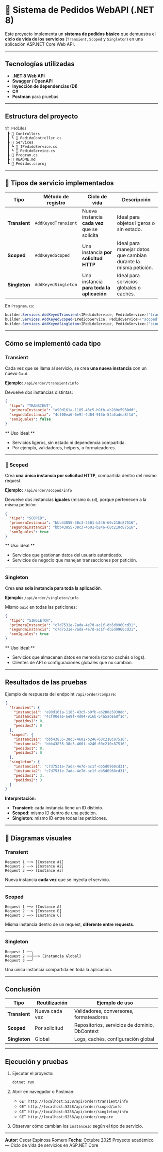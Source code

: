 # 🛒 Sistema de Pedidos WebAPI (.NET 8)

Este proyecto implementa un **sistema de pedidos básico** que demuestra el **ciclo de vida de los servicios** (`Transient`, `Scoped` y `Singleton`) en una aplicación ASP.NET Core Web API.

---

##  Tecnologías utilizadas

* **.NET 8 Web API**
* **Swagger / OpenAPI**
* **Inyección de dependencias (DI)**
* **C#**
* **Postman** para pruebas

---

##  Estructura del proyecto

```
📦 Pedidos
 ┣ 📂 Controllers
 ┃ ┗ 📜 PedidoController.cs
 ┣ 📂 Services
 ┃ ┗ 📜 IPedidoService.cs
 ┃ ┗ 📜 PedidoService.cs
 ┣ 📜 Program.cs
 ┣ 📜 README.md
 ┗ 📜 Pedidos.csproj
```

---

## 🧠 Tipos de servicio implementados

| Tipo          | Método de registro  | Ciclo de vida                                | Descripción                                                     |
| ------------- | ------------------- | -------------------------------------------- | --------------------------------------------------------------- |
| **Transient** | `AddKeyedTransient` | Nueva instancia **cada vez** que se solicita | Ideal para objetos ligeros o sin estado.                        |
| **Scoped**    | `AddKeyedScoped`    | Una instancia **por solicitud HTTP**         | Ideal para manejar datos que cambian durante la misma petición. |
| **Singleton** | `AddKeyedSingleton` | Una instancia **para toda la aplicación**    | Ideal para servicios globales o cachés.                         |

En `Program.cs`:

```csharp
builder.Services.AddKeyedTransient<IPedidoService, PedidoService>("transient");
builder.Services.AddKeyedScoped<IPedidoService, PedidoService>("scoped");
builder.Services.AddKeyedSingleton<IPedidoService, PedidoService>("singleton");
```

---

## Cómo se implementó cada tipo

### **Transient**

Cada vez que se llama al servicio, se crea **una nueva instancia** con un nuevo `Guid`.

**Ejemplo:**
`/api/order/transient/info`

Devuelve dos instancias distintas:

```json
{
  "tipo": "TRANSIENT",
  "primeraInstancia": "a90d161a-1185-43c5-b9fb-ab280e5930dd",
  "segundaInstancia": "4cf00ea6-6e9f-4d04-916b-54a5adea8f1d",
  "sonIguales": false
}
```

** Uso ideal:**

* Servicios ligeros, sin estado ni dependencia compartida.
* Por ejemplo, validadores, helpers, o formateadores.

---

### 🔹 **Scoped**

Crea **una única instancia por solicitud HTTP**, compartida dentro del mismo request.

**Ejemplo:**
`/api/order/scoped/info`

Devuelve dos instancias **iguales** (mismo `Guid`), porque pertenecen a la misma petición:

```json
{
  "tipo": "SCOPED",
  "primeraInstancia": "bbb43855-38c3-4601-b246-60c210c87516",
  "segundaInstancia": "bbb43855-38c3-4601-b246-60c210c87516",
  "sonIguales": true
}
```

** Uso ideal:**

* Servicios que gestionan datos del usuario autenticado.
* Servicios de negocio que manejan transacciones por petición.

---

###  **Singleton**

Crea **una sola instancia para toda la aplicación**.

**Ejemplo:**
`/api/order/singleton/info`

Mismo `Guid` en todas las peticiones:

```json
{
  "tipo": "SINGLETON",
  "primeraInstancia": "c7d7531e-7ada-4e7d-ac1f-db5d0960cd31",
  "segundaInstancia": "c7d7531e-7ada-4e7d-ac1f-db5d0960cd31",
  "sonIguales": true
}
```

** Uso ideal:**

* Servicios que almacenan datos en memoria (como cachés o logs).
* Clientes de API o configuraciones globales que no cambian.

---

##  Resultados de las pruebas

Ejemplo de respuesta del endpoint `/api/order/compare`:

```json
{
  "transient": {
    "instancia1": "a90d161a-1185-43c5-b9fb-ab280e5930dd",
    "instancia2": "4cf00ea6-6e9f-4d04-916b-54a5adea8f1d",
    "pedidos1": 0,
    "pedidos2": 0
  },
  "scoped": {
    "instancia1": "bbb43855-38c3-4601-b246-60c210c87516",
    "instancia2": "bbb43855-38c3-4601-b246-60c210c87516",
    "pedidos1": 0,
    "pedidos2": 0
  },
  "singleton": {
    "instancia1": "c7d7531e-7ada-4e7d-ac1f-db5d0960cd31",
    "instancia2": "c7d7531e-7ada-4e7d-ac1f-db5d0960cd31",
    "pedidos1": 3,
    "pedidos2": 3
  }
}
```

**Interpretación:**

* **Transient:** cada instancia tiene un ID distinto.
* **Scoped:** mismo ID dentro de una petición.
* **Singleton:** mismo ID entre todas las peticiones.

---

## 🧭 Diagramas visuales

###  Transient

```
Request 1 ──> [Instance #1]
Request 2 ──> [Instance #2]
Request 3 ──> [Instance #3]
```

Nueva instancia **cada vez** que se inyecta el servicio.

---

###  Scoped

```
Request 1 ──> [Instance A]
Request 2 ──> [Instance B]
Request 3 ──> [Instance C]
```

Misma instancia dentro de un request, **diferente entre requests**.

---

###  Singleton

```
Request 1 ──┐
Request 2 ──┤──> [Instancia Global]
Request 3 ──┘
```

Una única instancia compartida en toda la aplicación.

---

## Conclusión

| Tipo          | Reutilización     | Ejemplo de uso                                |
| ------------- | ----------------- | --------------------------------------------- |
| **Transient** | Nueva cada vez    | Validadores, conversores, formateadores       |
| **Scoped**    | Por solicitud     | Repositorios, servicios de dominio, DbContext |
| **Singleton** | Global            | Logs, cachés, configuración global            |

---

## Ejecución y pruebas

1. Ejecutar el proyecto:

   ```bash
   dotnet run
   ```
2. Abrir en navegador o Postman:

   * `GET http://localhost:5238/api/order/transient/info`
   * `GET http://localhost:5238/api/order/scoped/info`
   * `GET http://localhost:5238/api/order/singleton/info`
   * `GET http://localhost:5238/api/order/compare`
3. Observar cómo cambian los `InstanceId` según el tipo de servicio.

---

**Autor:** Oscar Espinosa Romero
**Fecha:** Octubre 2025
Proyecto académico — Ciclo de vida de servicios en ASP.NET Core
